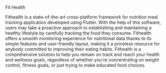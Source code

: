 Fit Health

Fithealth is a state-of-the-art cross-platform framework for nutrition meal tracking application developed using Flutter. With the help of this software, users may take a proactive approach to establishing and maintaining a healthy lifestyle by carefully tracking the food they consume. Fithealth offers a smooth monitoring experience for nutritional data thanks to its simple features and user-friendly layout, making it a priceless resource for anybody committed to improving their eating habits. Fithealth is a comprehensive solution to help you remain on track and reach your health and wellness goals, regardless of whether you're concentrating on weight control, fitness goals, or just trying to make educated food choices.

